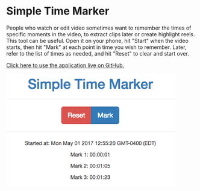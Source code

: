 
# Simple Time Marker

People who watch or edit video sometimes want to remember the times of specific moments in the video, to
extract clips later or create highlight reels.  This tool can be useful.  Open it on your phone, hit "Start"
when the video starts, then hit "Mark" at each point in time you wish to remember.  Later, refer to the list
of times as needed, and hit "Reset" to clear and start over.

[Click here to use the application live on GitHub.](https://nathancarter.github.io/simple-time-marker/)

![screenshot](screenshot.png)
